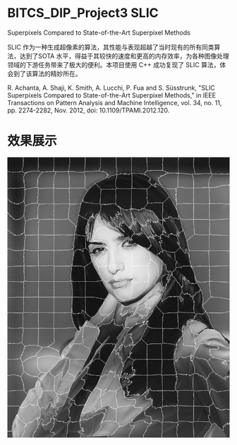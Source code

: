 # BITCS_DIP_Project3 SLIC 
Superpixels Compared to State-of-the-Art Superpixel Methods

SLIC 作为一种生成超像素的算法，其性能与表现超越了当时现有的所有同类算法，达到了SOTA 水平，得益于其较快的速度和更高的内存效率，为各种图像处理领域的下游任务带来了极大的便利。本项目使用 C++ 成功复现了 SLIC 算法，体会到了该算法的精妙所在。


R. Achanta, A. Shaji, K. Smith, A. Lucchi, P. Fua and S. Süsstrunk, "SLIC Superpixels Compared to State-of-the-Art Superpixel Methods," in IEEE Transactions on Pattern Analysis and Machine Intelligence, vol. 34, no. 11, pp. 2274-2282, Nov. 2012, doi: 10.1109/TPAMI.2012.120.


# 效果展示
<img src="Figures/SuperPixels.jpg" width="600" alt="抖音小程序"/><br/>

